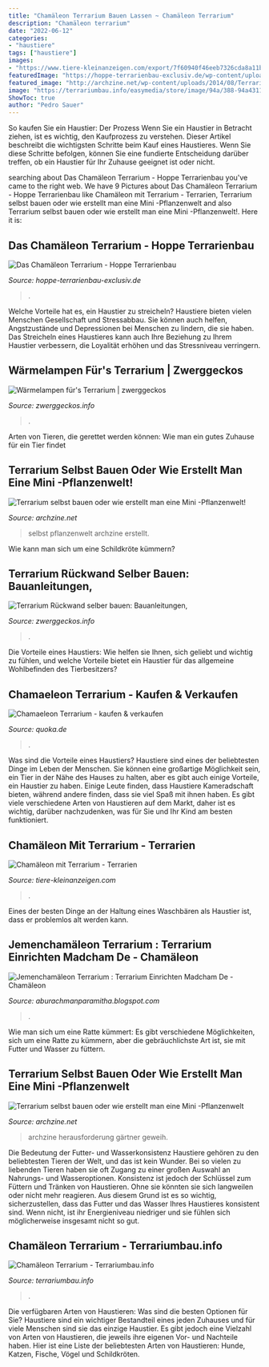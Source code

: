 ```yaml
---
title: "Chamäleon Terrarium Bauen Lassen ~ Chamäleon Terrarium"
description: "Chamäleon terrarium"
date: "2022-06-12"
categories:
- "haustiere"
tags: ["haustiere"]
images:
- "https://www.tiere-kleinanzeigen.com/export/7f60940f46eeb7326cda8a11bd99a.jpg"
featuredImage: "https://hoppe-terrarienbau-exclusiv.de/wp-content/uploads/2020/02/Landschaftstotale-hf.jpg"
featured_image: "http://archzine.net/wp-content/uploads/2014/08/Terrarium-selbst-bauen-becher.jpg"
image: "https://terrariumbau.info/easymedia/store/image/94a/388-94a43118.jpg"
ShowToc: true
author: "Pedro Sauer"
---
```



So kaufen Sie ein Haustier: Der Prozess
Wenn Sie ein Haustier in Betracht ziehen, ist es wichtig, den Kaufprozess zu verstehen. Dieser Artikel beschreibt die wichtigsten Schritte beim Kauf eines Haustieres. Wenn Sie diese Schritte befolgen, können Sie eine fundierte Entscheidung darüber treffen, ob ein Haustier für Ihr Zuhause geeignet ist oder nicht.

	

		
searching about Das Chamäleon Terrarium - Hoppe Terrarienbau you've came to the right web. We have 9 Pictures about Das Chamäleon Terrarium - Hoppe Terrarienbau like Chamäleon mit Terrarium - Terrarien, Terrarium selbst bauen oder wie erstellt man eine Mini -Pflanzenwelt and also Terrarium selbst bauen oder wie erstellt man eine Mini -Pflanzenwelt!. Here it is:
		
    
## Das Chamäleon Terrarium - Hoppe Terrarienbau

<img loading=lazy src="https://hoppe-terrarienbau-exclusiv.de/wp-content/uploads/2020/02/Landschaftstotale-hf.jpg" onerror="this.onerror=null;this.src='https://tse2.mm.bing.net/th?id=OIP.Haab3bWGn7b7Xsf1Se3RvAHaLH&amp;pid=15.1';" alt="Das Chamäleon Terrarium - Hoppe Terrarienbau">

_Source: hoppe-terrarienbau-exclusiv.de_

>. 

	

Welche Vorteile hat es, ein Haustier zu streicheln?
Haustiere bieten vielen Menschen Gesellschaft und Stressabbau. Sie können auch helfen, Angstzustände und Depressionen bei Menschen zu lindern, die sie haben. Das Streicheln eines Haustieres kann auch Ihre Beziehung zu Ihrem Haustier verbessern, die Loyalität erhöhen und das Stressniveau verringern.

    
## Wärmelampen Für&#039;s Terrarium | Zwerggeckos

<img loading=lazy src="http://www.zwerggeckos.info/wp-content/uploads/2013/09/waermelampen.jpg" onerror="this.onerror=null;this.src='https://tse3.mm.bing.net/th?id=OIP.z-iLye9JR136QDVGKj7uRQHaFj&amp;pid=15.1';" alt="Wärmelampen für&#039;s Terrarium | zwerggeckos">

_Source: zwerggeckos.info_

>. 

	

Arten von Tieren, die gerettet werden können: Wie man ein gutes Zuhause für ein Tier findet

    
## Terrarium Selbst Bauen Oder Wie Erstellt Man Eine Mini -Pflanzenwelt!

<img loading=lazy src="http://archzine.net/wp-content/uploads/2014/08/Terrarium-selbst-bauen-becher.jpg" onerror="this.onerror=null;this.src='https://tse3.mm.bing.net/th?id=OIP.tIfWC7QZmJteUg9NDPkvsgHaLJ&amp;pid=15.1';" alt="Terrarium selbst bauen oder wie erstellt man eine Mini -Pflanzenwelt!">

_Source: archzine.net_

>selbst pflanzenwelt archzine erstellt. 

	

Wie kann man sich um eine Schildkröte kümmern?

    
## Terrarium Rückwand Selber Bauen: Bauanleitungen,

<img loading=lazy src="http://www.zwerggeckos.info/wp-content/uploads/2015/01/10888657_813954288669131_8330047719782152315_n.jpg" onerror="this.onerror=null;this.src='https://tse1.mm.bing.net/th?id=OIP.iavNbToJWEItvFt94o6FUQHaFi&amp;pid=15.1';" alt="Terrarium Rückwand selber bauen: Bauanleitungen,">

_Source: zwerggeckos.info_

>. 

	

Die Vorteile eines Haustiers: Wie helfen sie Ihnen, sich geliebt und wichtig zu fühlen, und welche Vorteile bietet ein Haustier für das allgemeine Wohlbefinden des Tierbesitzers?

    
## Chamaeleon Terrarium - Kaufen &amp; Verkaufen

<img loading=lazy src="https://pic0.qimage.de/07/77/14/s243147707.jpg" onerror="this.onerror=null;this.src='https://tse1.mm.bing.net/th?id=OIP._ehEhHFPxhaXXy-XxrT1-QAAAA&amp;pid=15.1';" alt="Chamaeleon Terrarium - kaufen &amp; verkaufen">

_Source: quoka.de_

>. 

	

Was sind die Vorteile eines Haustiers?
Haustiere sind eines der beliebtesten Dinge im Leben der Menschen. Sie können eine großartige Möglichkeit sein, ein Tier in der Nähe des Hauses zu halten, aber es gibt auch einige Vorteile, ein Haustier zu haben. Einige Leute finden, dass Haustiere Kameradschaft bieten, während andere finden, dass sie viel Spaß mit ihnen haben. Es gibt viele verschiedene Arten von Haustieren auf dem Markt, daher ist es wichtig, darüber nachzudenken, was für Sie und Ihr Kind am besten funktioniert.

    
## Chamäleon Mit Terrarium - Terrarien

<img loading=lazy src="https://www.tiere-kleinanzeigen.com/export/7f60940f46eeb7326cda8a11bd99a.jpg" onerror="this.onerror=null;this.src='https://tse3.mm.bing.net/th?id=OIP.DI_TJ5dU0p3s7m-BTJ3ZIAHaFj&amp;pid=15.1';" alt="Chamäleon mit Terrarium - Terrarien">

_Source: tiere-kleinanzeigen.com_

>. 

	

Eines der besten Dinge an der Haltung eines Waschbären als Haustier ist, dass er problemlos alt werden kann.

    
## Jemenchamäleon Terrarium : Terrarium Einrichten Madcham De - Chamäleon

<img loading=lazy src="https://i.pinimg.com/originals/59/62/31/5962319e290101d993e12a7ea47b18b4.jpg" onerror="this.onerror=null;this.src='https://tse4.mm.bing.net/th?id=OIP.XfaxXz-ZAb5t77_htvawFwHaKr&amp;pid=15.1';" alt="Jemenchamäleon Terrarium : Terrarium Einrichten Madcham De - Chamäleon">

_Source: aburachmanparamitha.blogspot.com_

>. 

	

Wie man sich um eine Ratte kümmert: Es gibt verschiedene Möglichkeiten, sich um eine Ratte zu kümmern, aber die gebräuchlichste Art ist, sie mit Futter und Wasser zu füttern.

    
## Terrarium Selbst Bauen Oder Wie Erstellt Man Eine Mini -Pflanzenwelt

<img loading=lazy src="https://archzine.net/wp-content/uploads/2014/08/Terrarium-selbst-bauen-geweih.jpg" onerror="this.onerror=null;this.src='https://tse4.mm.bing.net/th?id=OIP.Rd443Hu15av2KYVa-A8fPQHaLZ&amp;pid=15.1';" alt="Terrarium selbst bauen oder wie erstellt man eine Mini -Pflanzenwelt">

_Source: archzine.net_

>archzine herausforderung gärtner geweih. 

	

Die Bedeutung der Futter- und Wasserkonsistenz
Haustiere gehören zu den beliebtesten Tieren der Welt, und das ist kein Wunder. Bei so vielen zu liebenden Tieren haben sie oft Zugang zu einer großen Auswahl an Nahrungs- und Wasseroptionen. Konsistenz ist jedoch der Schlüssel zum Füttern und Tränken von Haustieren. Ohne sie könnten sie sich langweilen oder nicht mehr reagieren. Aus diesem Grund ist es so wichtig, sicherzustellen, dass das Futter und das Wasser Ihres Haustieres konsistent sind. Wenn nicht, ist ihr Energieniveau niedriger und sie fühlen sich möglicherweise insgesamt nicht so gut.

    
## Chamäleon Terrarium - Terrariumbau.info

<img loading=lazy src="https://terrariumbau.info/easymedia/store/image/94a/388-94a43118.jpg" onerror="this.onerror=null;this.src='https://tse3.mm.bing.net/th?id=OIP.Ry882o5kjsJubUJcv14-dgHaJ4&amp;pid=15.1';" alt="Chamäleon Terrarium - Terrariumbau.info">

_Source: terrariumbau.info_

>. 

	

Die verfügbaren Arten von Haustieren: Was sind die besten Optionen für Sie?
Haustiere sind ein wichtiger Bestandteil eines jeden Zuhauses und für viele Menschen sind sie das einzige Haustier. Es gibt jedoch eine Vielzahl von Arten von Haustieren, die jeweils ihre eigenen Vor- und Nachteile haben. Hier ist eine Liste der beliebtesten Arten von Haustieren: Hunde, Katzen, Fische, Vögel und Schildkröten.

